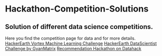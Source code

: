 # Hackathon-Competition-Solutions
## Solution of different data science competitions.
Here you find the competition page for data and for more details.
[HackerEarth Vortex Machine Learning Challenge](https://www.hackerearth.com/challenge/college/vortex17-machine-learning/problems/)
[HackerEarth DataScientist Challenge by GyanMatrix](https://www.hackerearth.com/challenge/hiring/gyanmatrix-hiring-challenge/)
[Recommendation Hackathon on Datahack](https://datahack.analyticsvidhya.com/contest/mlware-2/)
